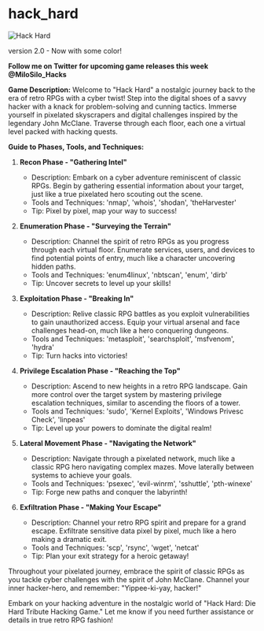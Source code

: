 # hack_hard

![Hack Hard](https://i.redd.it/mim10sm0pslb1.png)

version 2.0 - Now with some color!

**Follow me on Twitter for upcoming game releases this week @MiloSilo_Hacks**

**Game Description:**
Welcome to "Hack Hard" a nostalgic journey back to the era of retro RPGs with a cyber twist! Step into the digital shoes of a savvy hacker with a knack for problem-solving and cunning tactics. Immerse yourself in pixelated skyscrapers and digital challenges inspired by the legendary John McClane. Traverse through each floor, each one a virtual level packed with hacking quests.

**Guide to Phases, Tools, and Techniques:**
1. **Recon Phase - "Gathering Intel"**
   - Description: Embark on a cyber adventure reminiscent of classic RPGs. Begin by gathering essential information about your target, just like a true pixelated hero scouting out the scene.
   - Tools and Techniques: 'nmap', 'whois', 'shodan', 'theHarvester'
   - Tip: Pixel by pixel, map your way to success!

2. **Enumeration Phase - "Surveying the Terrain"**
   - Description: Channel the spirit of retro RPGs as you progress through each virtual floor. Enumerate services, users, and devices to find potential points of entry, much like a character uncovering hidden paths.
   - Tools and Techniques: 'enum4linux', 'nbtscan', 'enum', 'dirb'
   - Tip: Uncover secrets to level up your skills!

3. **Exploitation Phase - "Breaking In"**
   - Description: Relive classic RPG battles as you exploit vulnerabilities to gain unauthorized access. Equip your virtual arsenal and face challenges head-on, much like a hero conquering dungeons.
   - Tools and Techniques: 'metasploit', 'searchsploit', 'msfvenom', 'hydra'
   - Tip: Turn hacks into victories!

4. **Privilege Escalation Phase - "Reaching the Top"**
   - Description: Ascend to new heights in a retro RPG landscape. Gain more control over the target system by mastering privilege escalation techniques, similar to ascending the floors of a tower.
   - Tools and Techniques: 'sudo', 'Kernel Exploits', 'Windows Privesc Check', 'linpeas'
   - Tip: Level up your powers to dominate the digital realm!

5. **Lateral Movement Phase - "Navigating the Network"**
   - Description: Navigate through a pixelated network, much like a classic RPG hero navigating complex mazes. Move laterally between systems to achieve your goals.
   - Tools and Techniques: 'psexec', 'evil-winrm', 'sshuttle', 'pth-winexe'
   - Tip: Forge new paths and conquer the labyrinth!

6. **Exfiltration Phase - "Making Your Escape"**
   - Description: Channel your retro RPG spirit and prepare for a grand escape. Exfiltrate sensitive data pixel by pixel, much like a hero making a dramatic exit.
   - Tools and Techniques: 'scp', 'rsync', 'wget', 'netcat'
   - Tip: Plan your exit strategy for a heroic getaway!

Throughout your pixelated journey, embrace the spirit of classic RPGs as you tackle cyber challenges with the spirit of John McClane. Channel your inner hacker-hero, and remember: "Yippee-ki-yay, hacker!"

Embark on your hacking adventure in the nostalgic world of "Hack Hard: Die Hard Tribute Hacking Game." Let me know if you need further assistance or details in true retro RPG fashion!
